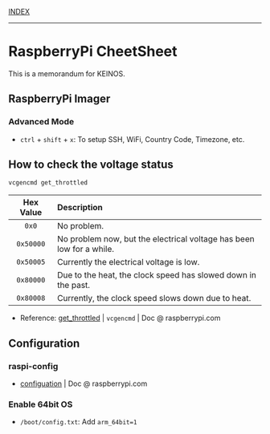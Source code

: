 [INDEX](../)

---

# RaspberryPi CheetSheet

This is a memorandum for KEINOS.

## RaspberryPi Imager

### Advanced Mode

- `ctrl` + `shift` + `x`: To setup SSH, WiFi, Country Code, Timezone, etc.

## How to check the voltage status

```bash
vcgencmd get_throttled
```

| Hex Value | Description |
| :--: | :--- |
| `0x0` | No problem. |
| `0x50000` | No problem now, but the electrical voltage has been low for a while.|
| `0x50005` | Currently the electrical voltage is low. |
| `0x80000` | Due to the heat, the clock speed has slowed down in the past. |
| `0x80008` | Currently, the clock speed slows down due to heat. |

- Reference:
  [get_throttled](https://www.raspberrypi.com/documentation/computers/os.html#get_throttled) | `vcgencmd` | Doc @ raspberrypi.com

## Configuration

### raspi-config

- [configuation](https://www.raspberrypi.com/documentation/computers/configuration.html) | Doc @ raspberrypi.com

### Enable 64bit OS

- `/boot/config.txt`: Add `arm_64bit=1`
